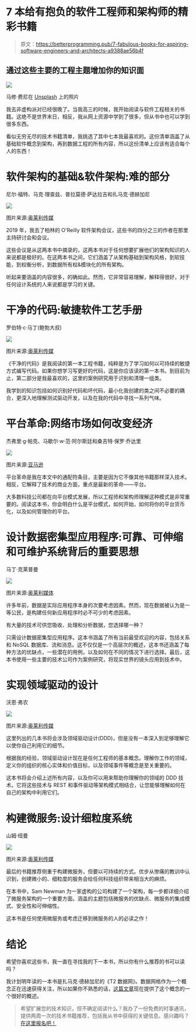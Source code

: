 # 7 本给有抱负的软件工程师和架构师的精彩书籍

> 原文：<https://betterprogramming.pub/7-fabulous-books-for-aspiring-software-engineers-and-architects-a9388ae56b4f>

## 通过这些主要的工程主题增加你的知识面

![](img/8a606bc848ce9b3f40b02b9b2f1072db.png)

马修·费尼在 [Unsplash](https://unsplash.com?utm_source=medium&utm_medium=referral) 上的照片

我去非虚构派对已经很晚了。当我高三的时候，我开始阅读与软件工程相关的书籍。这绝不是世界末日，相反，我从网上资源中学到了很多，但从书中也可以学到很多东西。

看似无穷无尽的技术书籍清单，我挑选了其中七本我最喜欢的。这份清单涵盖了从基础软件概念到架构，再到数据工程的所有内容，所以这份清单上应该有适合每个人的东西！

# 软件架构的基础&软件架构:难的部分

尼尔·福特、马克·理查兹、普拉莫德·萨达拉吉和扎马克·德赫加尼

![](img/79df3183039a58288770d514c8be5b32.png)

图片来源:[奥莱利传媒](https://www.oreilly.com/library/view/fundamentals-of-software/9781492043447/)

2019 年，我去了柏林的 O'Reilly 软件架构会议，这些书的四分之三的作者在那里主持研讨会和会议。

这些会议是从这两本书中摘录的，这两本书对于任何想要扩展他们的架构知识的人来说都是极好的。在这两本书之间，它们涵盖了从架构基础到架构风格，到软技能，到权衡分析，到数据所有权&模块化的所有架构。

听起来要涵盖的内容很多，的确如此。然而，它非常容易理解，解释得很好，对于任何设计系统的人来说都是学习的关键。

# 干净的代码:敏捷软件工艺手册

罗伯特·c·马丁(鲍勃大叔)

![](img/82b857b745d3f6a0627a97a80315d2e9.png)

图片来源:[奥莱利传媒](https://www.oreilly.com/library/view/clean-code-a/9780136083238/)

《干净的代码》是我阅读的第一本工程书籍，纯粹是为了学习如何以可持续的敏捷方式编写代码。如果你想学习写更好的代码，这是你应该读的第一本书。到目前为止，第二部分是我最喜欢的，这里的案例研究用于识别和清理一组类。

我学到的知识包括如何识别好代码和坏代码，最小化我创建的类之间不必要的耦合，更深入地理解测试驱动开发，以及在我的代码中寻找一系列气味。

# 平台革命:网络市场如何改变经济

杰弗里·g·帕克、马歇尔·w·范·阿尔斯廷和桑吉特·保罗·乔达里

![](img/9c197086fb7d70e8ad9f8354662af70f.png)

图片来源:[亚马逊](https://www.amazon.co.uk/Platform-Revolution-Networked-Transforming-Economy/dp/0393249131)

平台革命是我在本文中的通配符条目，主要是因为它不像其他书籍那样深入技术。相反，它解释了技术的商业方面，重点是最新的革命——平台。

大多数科技公司都在向平台模式发展，所以工程师和架构师理解这种模式是非常重要的。阅读这本书，你会明白什么是平台模式，如何开始，如何将你的平台货币化，以及如何管理你的平台。

# 设计数据密集型应用程序:可靠、可伸缩和可维护系统背后的重要思想

马丁·克莱普曼

![](img/2409555c60b52469fda0d5c3db892f36.png)

图片来源:[奥莱利媒体](https://www.oreilly.com/library/view/designing-data-intensive-applications/9781491903063/)

许多年前，数据是实际应用程序本身的次要考虑因素。然而，现在数据被认为是一等公民，是构建任何新应用程序时必不可少的考虑因素。

有大量的技术可供您吸收、处理和分析数据，您选择哪一种？

只需设计数据密集型应用程序。这本书涵盖了所有当前最受欢迎的内容，包括关系和 NoSQL 数据库、流和消息。这不仅仅是一个高层次的概述，这本书还涵盖了每种方法的优缺点，一些潜在的用例，以及如何在不同的情况下进行选择。最后，这本书使用一些主要的技术公司作为案例研究，将现实世界的镜头应用到技术中。

# 实现领域驱动的设计

沃恩·弗农

![](img/3cddb6c21bc8d79147087197151fa701.png)

图片来源:[奥莱利传媒](https://www.oreilly.com/library/view/implementing-domain-driven-design/9780133039900/)

这里列出的几本书将会涉及领域驱动设计(DDD)，但是没有一本深入到足够理解它以使你自己利用它的细节。

根据我的经验，领域驱动设计现在是任何工程师的基本概念。理解你工作的领域，定义你的组织的核心实体和价值目标，以及领域事件等概念是至关重要的。

这本书将会介绍上述所有内容，以及你可以用来帮助你理解你的领域的 DDD 技术。它将这些技术与 REST 和事件驱动等架构模式相结合，让您能够理解如何在自己的架构中利用它们。

# 构建微服务:设计细粒度系统

山姆·纽曼

![](img/2f14ebb16a2a5a228ca175fe5e994d20.png)

图片来源:[奥莱利传媒](https://www.oreilly.com/library/view/building-microservices/9781491950340/)

最后的书籍推荐侧重于构建微服务，但要以可持续的方式。优步从惨痛的教训中认识到，创建微小的、细粒度的服务会给任何科技组织带来相当大的麻烦。

在本书中，Sam Newman 为一家虚构的公司构建了一个架构，每一步都详细介绍了微服务架构的一个重要方面。涵盖的主题包括微服务的优缺点、微服务的集成模式、安全性和可伸缩性。

这本书是任何使用微服务或考虑迁移到微服务的人的必读之作！

# 结论

希望你喜欢这些书，我一直在寻找我的下一本书，所以你有什么推荐的书可以读吗？

我计划明年读的一本书是扎马克·德赫加尼的《T2 数据网》。数据网格作为一个概念正在迅速获得关注，所以如果你不熟悉的话，[这篇文章](https://martinfowler.com/articles/data-mesh-principles.html)现在提供了这个概念的一个很好的概述。

> 希望扩展您的技术知识，但不确定阅读什么？我办了一份免费的时事通讯，提供两周一次的技术书籍推荐，包括我从书中获得的关键信息。感兴趣吗？[在这里报名吧！](https://subscribe.technicalbookclub.com/?utm_source=medium&utm_medium=article&utm_campaign=fabulousbooks)